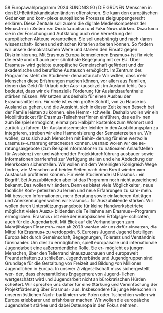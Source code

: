 58
Europawahlprogramm 2024
BÜNDNIS 90 / DIE GRÜNEN 
Menschen in den EU-Beitrittskandidatenländern 
offenstehen.
Sie kann den europäischen Gedanken und kom-
plexe europäische Prozesse zielgruppengerecht 
erklären. Diese Zentrale soll zudem die digitale 
Medienkompetenz der Menschen in Zeiten von 
Desinformation und Fake News stärken. Dazu kann 
sie in der Forschung und Aufklärung auch eine 
Vernetzung der europäischen Akteure vorantreiben. 
Sie soll unabhängig und nach klaren wissenschaft-
lichen und ethischen Kriterien arbeiten können. 
So fördern wir unsere demokratischen Werte und 
stärken den Einsatz gegen Diskriminierung.
Mit Erasmus Europa kennenlernen
Erasmus+ ist für viele die erste und oft auch per-
sönlichste Begegnung mit der EU. Über Erasmus+ 
wird gelebte europäische Gemeinschaft gefördert 
und der akademische und berufliche Austausch 
ermöglicht.
Im Zentrum des Programms steht der Studieren-
denaustausch: Wir wollen, dass mehr Menschen 
diese Erfahrungen machen können, vor allem aus 
Familien, denen das Geld für Urlaub oder Aus-
tauschzeit im Ausland fehlt. Das bedeutet, dass wir 
die finanzielle Förderung für Auslandsaufenthalte 
stärken müssen. Wir setzen uns deshalb für einen 
Ausbau der Erasmusmittel ein. Für viele ist es ein 
großer Schritt, von zu Hause ins Ausland zu gehen, 
und die Aussicht, sich in dieser Zeit keinen Besuch 
bei der Familie leisten zu können, eine Hemm-
schwelle. Deshalb wollen wir ein Mobilitätsticket 
für Erasmus-Teilnehmer*innen einführen, das es ih-
nen zum Beispiel ermöglicht, einmal pro Halbjahr 
kostenlos zum Wohnort und zurück zu fahren. Um 
Auslandssemester leichter in den Ausbildungsplan 
zu integrieren, streben wir eine Harmonisierung 
der Semesterzeiten an.
Wir wollen, dass sich auch Menschen mit Behin-
derung für eine wertvolle Erasmus+-Erfahrung 
entscheiden können. Deshalb wollen wir die Be-
ratungsangebote (zum Beispiel Informationen zu 
nationalen Anlaufstellen für Assistenz) vor und 
während der Projektdurchführung ausbauen sowie 
Informationen barrierefrei zur Verfügung stellen 
und eine Abdeckung der Mehrkosten sicherstellen.
Wir wollen mit dem Vereinigten Königreich Wege 
finden, wie Menschen auf beiden Seiten nach dem 
Brexit wieder vom Austausch profitieren können.
Für viele Studierende ist Erasmus+ ein Begriff. Bei 
Auszubildenden aber ist das Programm noch nicht 
ausreichend bekannt. Das wollen wir ändern. Denn 
es bietet viele Möglichkeiten, neue fachliche Kom-
petenzen zu lernen und neue Erfahrungen zu sam-
meln. Mit besseren Informationen, mehr Beratung 
sowie einfacheren Anträgen und Anerkennungen 
wollen wir Erasmus+ für Auszubildende stärken. 
Wir wollen durch Unterstützungsangebote für 
kleine Handwerksbetriebe möglichst vielen Auszu-
bildenden die Teilnahme am Erasmus+-Programm 
ermöglichen.
Erasmus+ ist eine der europäischen Erfolgsge-
schichten, auch für die Jugendarbeit. Mit Blick auf 
die Verhandlungen zum Mehrjährigen Finanzrah-
men ab 2028 werden wir uns dafür einsetzen, die 
Mittel für Erasmus+ zu verdoppeln.
5. Europas Jugend
Jugend beteiligen
Europa lebt durch Gemeinschaft, Begegnungen, 
Toleranz und Verständnis füreinander. Um dies zu 
ermöglichen, spielt europäische und internationale 
Jugendarbeit eine außerordentliche Rolle. Sie er-
möglicht es jungen Menschen, über den Tellerrand 
hinauszuschauen und europaweit Freundschaften 
zu schließen. Jugendverbände und Jugendgruppen 
sind Grundlage für die Gestaltung von Freizeit und 
Bildung von Millionen Jugendlichen in Europa. In 
unserer Zivilgesellschaft muss sichergestellt wer-
den, dass ehrenamtliches Engagement von Jugend-
lichen wertgeschätzt wird und Jugendarbeit nicht 
an bürokratischen Hürden scheitert. Wir sprechen 
uns daher für eine Stärkung und Vereinfachung der 
Projektförderung über Erasmus+ aus. Insbesondere 
für junge Menschen in unseren östlichen Nach-
barländern wie Polen oder Tschechien wollen wir 
Europa erlebbarer und erfahrbarer machen. Wir 
wollen die europäische Jugendarbeit stärken und 
dabei Osteuropa in den Fokus nehmen.
